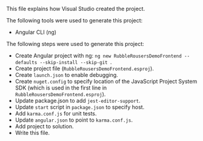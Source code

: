 This file explains how Visual Studio created the project.

The following tools were used to generate this project:
- Angular CLI (ng)

The following steps were used to generate this project:
- Create Angular project with ng: `ng new RubbleRousersDemoFrontend --defaults --skip-install --skip-git `.
- Create project file (`RubbleRousersDemoFrontend.esproj`).
- Create `launch.json` to enable debugging.
- Create `nuget.config` to specify location of the JavaScript Project System SDK (which is used in the first line in `RubbleRousersDemoFrontend.esproj`).
- Update package.json to add `jest-editor-support`.
- Update `start` script in `package.json` to specify host.
- Add `karma.conf.js` for unit tests.
- Update `angular.json` to point to `karma.conf.js`.
- Add project to solution.
- Write this file.
